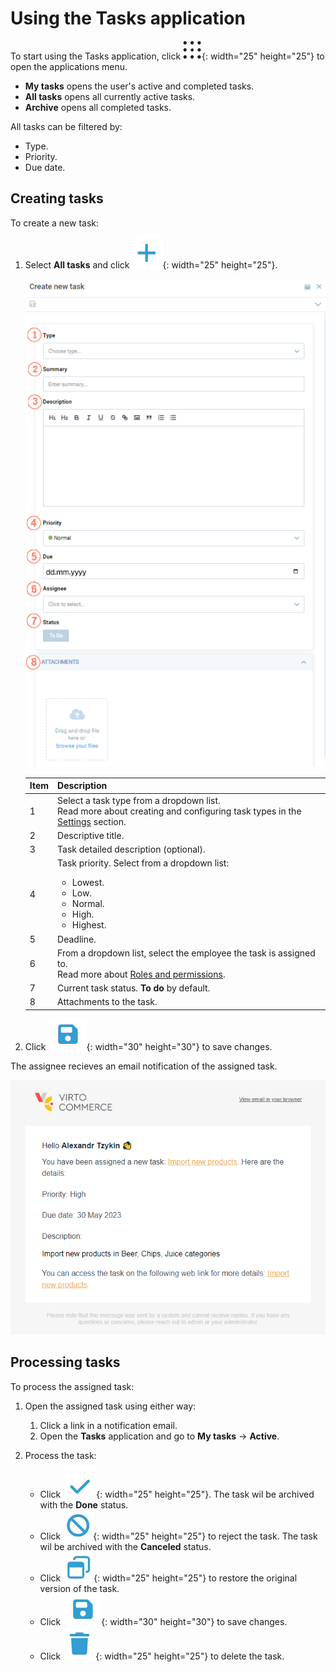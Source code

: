 # Using the Tasks application

To start using the Tasks application, сlick  ![Apps-menu](media/app-menu.png){: width="25" height="25"}  to open the applications menu.

* **My tasks** opens the user's active and completed tasks.
* **All tasks** opens all currently active tasks.
* **Archive** opens all completed tasks.

All tasks can be filtered by:
    
* Type.
* Priority.
* Due date.

## Creating tasks

To create a new task:

1. Select **All tasks** and click ![Create](media/create.png){: width="25" height="25"}.

    ![New task](media/create-new-tasks.png)

    | Item 	| Description                                                                                                                             	|
    |------	|-----------------------------------------------------------------------------------------------------------------------------------------	|
    | 1    	| Select a task type from a dropdown list.<br>Read more about creating and configuring task types in the [Settings](settings.md) section.                             	|
    | 2    	| Descriptive title.                                                                                                                      	|
    | 3    	| Task detailed description (optional).                                                                                                   	|
    | 4    	| Task priority. Select from a dropdown list:<br> <ul> <li>Lowest.</li> <li>Low.</li> <li>Normal.</li><li>High.</li> <li>Highest.</li></ul>  	|
    | 5    	| Deadline.                                                                                                                               	|
    | 6    	| From a dropdown list, select the employee the task is assigned to.<br>Read more about [Roles and permissions](roles-permissions.md).                        	|
    | 7    	| Current task status. **To do** by default.                                                                                              	|
    | 8    	| Attachments to the task.                                                                                                                	|

1. Click ![Save](media/save.png){: width="30" height="30"} to save changes.

The assignee recieves an email notification of the assigned task.

![Notification](media/notification.png)

## Processing tasks

To process the assigned task:

1. Open the assigned task using either way:

    1. Click a link in a notification email.
    1. Open the **Tasks** application and go to **My tasks** -> **Active**.

1. Process the task:

    * Click ![Complete](media/tick-complete.png){: width="25" height="25"}. The task wil be archived with the **Done** status. 
    * Click ![Reject](media/reject.png){: width="25" height="25"} to reject the task. The task wil be archived with the **Canceled** status.
    * Click ![Restore](media/restore.png){: width="25" height="25"} to restore the original version of the task.
    * Click ![Save](media/save.png){: width="30" height="30"} to save changes.
    * Click ![Delete](media/delete.png){: width="25" height="25"} to delete the task.





